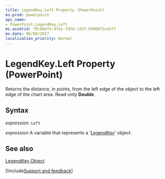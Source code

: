 ```yaml
---
title: LegendKey.Left Property (PowerPoint)
ms.prod: powerpoint
api_name:
- PowerPoint.LegendKey.Left
ms.assetid: 79cb8efe-47a1-7d2d-c2b7-5496072ce5f7
ms.date: 06/08/2017
localization_priority: Normal
---
```



# LegendKey.Left Property (PowerPoint)

Returns the distance, in points, from the left edge of the object to the left edge of the chart area. Read-only  **Double**.


## Syntax

 _expression_. `Left`

 _expression_ A variable that represents a '[LegendKey](PowerPoint.LegendKey.md)' object.


## See also


[LegendKey Object](PowerPoint.LegendKey.md)

[!include[Support and feedback](~/includes/feedback-boilerplate.md)]